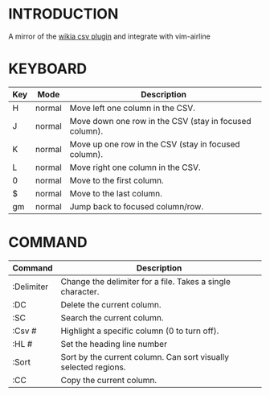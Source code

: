 INTRODUCTION
==============================================================================

A mirror of the [wikia csv plugin](http://vim.wikia.com/wiki/Csv)
and integrate with vim-airline

KEYBOARD
==============================================================================

Key | Mode   | Description
--- | ----   | -----------
H   | normal | Move left one column in the CSV.
J   | normal | Move down one row in the CSV (stay in focused column).
K   | normal | Move up one row in the CSV (stay in focused column).
L   | normal | Move right one column in the CSV.
0   | normal | Move to the first column.
$   | normal | Move to the last column.
gm  | normal | Jump back to focused column/row.

COMMAND
==============================================================================

Command    | Description
-------    | -----------
:Delimiter | Change the delimiter for a file. Takes a single character.
:DC        | Delete the current column.
:SC        | Search the current column.
:Csv #     | Highlight a specific column (0 to turn off).
:HL #      | Set the heading line number
:Sort      | Sort by the current column. Can sort visually selected regions.
:CC        | Copy the current column.
